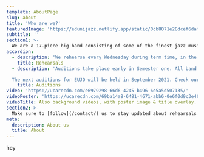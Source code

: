 ```yaml
---
template: AboutPage
slug: about
title: 'Who are we?'
featuredImage: 'https://edunijazz.netlify.app/static/0cb8071e28dcef6dafaddce541275a6a/a296c/about.jpg'
subtitle: ''
section1: >-
  We are a 17-piece big band consisting of some of the finest jazz musicians studying at the University of Edinburgh. We perform throughout the academic year, at venues such as The Jazz Bar on Chambers Street, The Balmoral, The Pleasance Cabaret Bar. and Potterrow. Each year we have our sell-out flagship event: Jazz Club Time Machine! We take bookings for society, charity and private events - our gigs are always packed full of people, energy, and of course great music!
accordion:
  - description: 'We rehearse every Wednesday during term time, in the Jazz Bar from 3.30-6.30pm. The bar is open for anyone to pop in and listen in to our rehearsals in a relaxed and friendly atmosphere. Check it out: http://www.thejazzbar.co.uk/'
    title: Rehearsals
  - description: 'Auditions take place early in Semester one. All band members re-audition to make the process as fair as possible and to ensure we are the highest quality band we can be. There is no prerequisite standard, though some jazz experience helps. A willingness to give an audition a go is essential!

  The next auditions for EUJO will be held in September 2021. Check our Facebook page for more information about audition packs, which will be released during Welcome Week 2021.'
    title: Auditions
video: 'https://ucarecdn.com/e6979298-66d6-4245-b496-6e5a5d507135/'
videoPoster: 'https://ucarecdn.com/69ba14a8-6481-4671-abb6-0e6f0d9c3e46/'
videoTitle: Also background videos, with poster image & title overlay.
section2: >-
  Make sure to [follow](/contact/) us to stay updated about rehearsals and auditions.
meta:
  description: About us
  title: About
---
```


hey